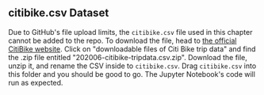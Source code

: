 ## citibike.csv Dataset

Due to GitHub's file upload limits, the `citibike.csv` file used
in this chapter cannot be added to the repo. To download the file,
head to [the official CitiBike website](https://www.citibikenyc.com/system-data).
Click on "downloadable files of Citi Bike trip data" and find
the .zip file entitled "202006-citibike-tripdata.csv.zip". Download
the file, unzip it, and rename the CSV inside to `citibike.csv`.
Drag `citibike.csv` into this folder and you should be good to go.
The Jupyter Notebook's code will run as expected.
